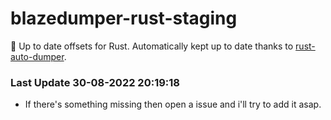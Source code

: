 # blazedumper-rust-staging

🚀 Up to date offsets for Rust. Automatically kept up to date thanks to [rust-auto-dumper](https://github.com/Akandesh/rust-auto-dumper).


### Last Update 30-08-2022 20:19:18
- If there's something missing then open a issue and i'll try to add it asap.